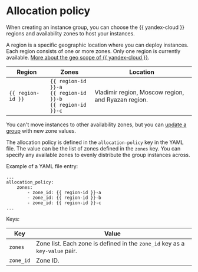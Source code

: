 # Allocation policy


When creating an instance group, you can choose the {{ yandex-cloud }} regions and availability zones to host your instances.

A region is a specific geographic location where you can deploy instances. Each region consists of one or more zones. Only one region is currently available. [More about the geo scope of {{ yandex-cloud }}](../../../../overview/concepts/geo-scope.md).


| Region | Zones | Location |
| ----- | ----- | ----- |
| `{{ region-id }}` | `{{ region-id }}-a`<br/>`{{ region-id }}-b`<br/>`{{ region-id }}-c` | Vladimir region, Moscow region, and Ryazan region. |



You can't move instances to other availability zones, but you can [update a group](../../../operations/instance-groups/deploy/rolling-update.md) with new zone values.

The allocation policy is defined in the `allocation-policy` key in the YAML file. The value can be the list of zones defined in the `zones` key. You can specify any available zones to evenly distribute the group instances across.

Example of a YAML file entry:

```
...
allocation_policy:
    zones:
        - zone_id: {{ region-id }}-a
        - zone_id: {{ region-id }}-b
        - zone_id: {{ region-id }}-c
...
```

Keys:

| Key | Value |
| ----- | ----- |
| `zones` | Zone list. Each zone is defined in the `zone_id` key as a `key-value` pair. |
| `zone_id` | Zone ID. |